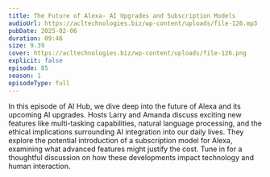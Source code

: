 ```yaml
---
title: The Future of Alexa- AI Upgrades and Subscription Models 
audioUrl: https://acltechnologies.biz/wp-content/uploads/file-126.mp3
pubDate: 2025-02-06
duration: 09:46
size: 9.39
cover: https://acltechnologies.biz/wp-content/uploads/file-126.png
explicit: false
episode: 85
season: 1
episodeType: full
---
```

In this episode of AI Hub, we dive deep into the future of Alexa and its upcoming AI upgrades. Hosts Larry and Amanda discuss exciting new features like multi-tasking capabilities, natural language processing, and the ethical implications surrounding AI integration into our daily lives. They explore the potential introduction of a subscription model for Alexa, examining what advanced features might justify the cost. Tune in for a thoughtful discussion on how these developments impact technology and human interaction.